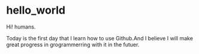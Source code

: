 # hello_world
Hi! humans.

Today is the first day that I learn how to use Github.And I believe I will make great progress in grogrammerring with it in the futuer.


